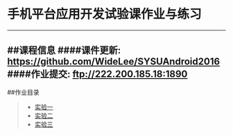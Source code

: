 # 手机平台应用开发试验课作业与练习

------
##课程信息
####课件更新: https://github.com/WideLee/SYSUAndroid2016
####作业提交: ftp://222.200.185.18:1890
------
##作业目录
> * [实验一](https://github.com/chentyu/AndroidStudy/tree/master/ExperimentOne)
> * [实验二](https://github.com/chentyu/AndroidStudy/tree/master/ExperimentTwo)
> * [实验三](https://github.com/chentyu/AndroidStudy/tree/master/ExperimentThree)
